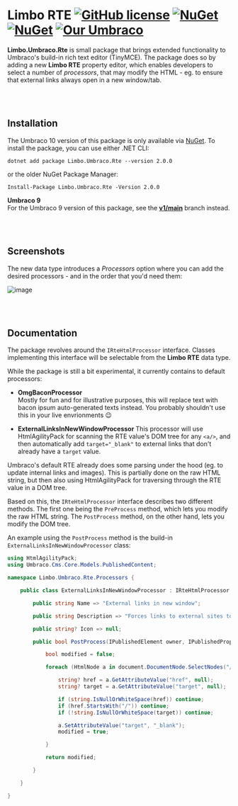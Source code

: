 # Limbo RTE [![GitHub license](https://img.shields.io/badge/license-MIT-blue.svg)](LICENSE.md) [![NuGet](https://img.shields.io/nuget/vpre/Limbo.Umbraco.Rte.svg)](https://www.nuget.org/packages/Limbo.Umbraco.Rte) [![NuGet](https://img.shields.io/nuget/dt/Limbo.Umbraco.Rte.svg)](https://www.nuget.org/packages/Limbo.Umbraco.Rte) [![Our Umbraco](https://img.shields.io/badge/our-umbraco-%233544B1)](https://our.umbraco.com/packages/backoffice-extensions/limbo-rte/)

**Limbo.Umbraco.Rte** is small package that brings extended functionality to Umbraco's build-in rich text editor (TinyMCE). The package does so by adding a new **Limbo RTE** property editor, which enables developers to select a number of *processors*, that may modify the HTML - eg. to ensure that external links always open in a new window/tab.




<br /><br />

## Installation

The Umbraco 10 version of this package is only available via [NuGet](https://www.nuget.org/packages/Limbo.Umbraco.Rte/2.0.0). To install the package, you can use either .NET CLI:

```
dotnet add package Limbo.Umbraco.Rte --version 2.0.0
```

or the older NuGet Package Manager:

```
Install-Package Limbo.Umbraco.Rte -Version 2.0.0
```

**Umbraco 9**  
For the Umbraco 9 version of this package, see the [**v1/main**](https://github.com/abjerner/Limbo.Umbraco.Rte/tree/v1/main) branch instead.




<br /><br />

## Screenshots

The new data type introduces a *Processors* option where you can add the desired processors - and in the order that you'd need them:

![image](https://user-images.githubusercontent.com/3634580/185799113-753cbcf0-a18f-434a-81a9-3b612606f122.png)




<br /><br />

## Documentation

The package revolves around the `IRteHtmlProcessor` interface. Classes implementing this interface will be selectable from the **Limbo RTE** data type.

While the package is still a bit experimental, it currently contains to default processors:

- **OmgBaconProcessor**  
Mostly for fun and for illustrative purposes, this will replace text with bacon ipsum auto-generated texts instead. You probably shouldn't use this in your live envrionments :wink:

- **ExternalLinksInNewWindowProcessor**
This processor will use HtmlAgilityPack for scanning the RTE value's DOM tree for any `<a/>`, and then automatically add `target="_blank"` to external links that don't already have a `target` value.

Umbraco's default RTE already does some parsing under the hood (eg. to update internal links and images). This is partially done on the raw HTML string, but then also using HtmlAgilityPack for traversing through the RTE value in a DOM tree.

Based on this, the `IRteHtmlProcessor` interface describes two different methods. The first one being the `PreProcess` method, which lets you modify the raw HTML string. The `PostProcess` method, on the other hand, lets you modify the DOM tree.

An example using the `PostProcess` method is the build-in `ExternalLinksInNewWindowProcessor` class:

```csharp
using HtmlAgilityPack;
using Umbraco.Cms.Core.Models.PublishedContent;

namespace Limbo.Umbraco.Rte.Processors {

    public class ExternalLinksInNewWindowProcessor : IRteHtmlProcessor {

        public string Name => "External links in new window";

        public string Description => "Forces links to external sites to open in new windows if a '_target' value isn't already set.";

        public string? Icon => null;

        public bool PostProcess(IPublishedElement owner, IPublishedPropertyType propertyType, bool preview, HtmlDocument document) {

            bool modified = false;

            foreach (HtmlNode a in document.DocumentNode.SelectNodes("//a")) {

                string? href = a.GetAttributeValue("href", null);
                string? target = a.GetAttributeValue("target", null);

                if (string.IsNullOrWhiteSpace(href)) continue;
                if (href.StartsWith("/")) continue;
                if (!string.IsNullOrWhiteSpace(target)) continue;

                a.SetAttributeValue("target", "_blank");
                modified = true;

            }

            return modified;

        }

    }

}
```
